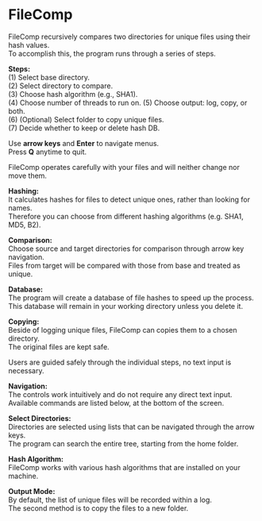 # FileComp

FileComp recursively compares two directories for unique files using their hash values.  
To accomplish this, the program runs through a series of steps.

**Steps:**  
(1) Select base directory.  
(2) Select directory to compare.  
(3) Choose hash algorithm (e.g., SHA1).  
(4) Choose number of threads to run on.
(5) Choose output: log, copy, or both.  
(6) (Optional) Select folder to copy unique files.  
(7) Decide whether to keep or delete hash DB.

Use **arrow keys** and **Enter** to navigate menus.  
Press **Q** anytime to quit.

FileComp operates carefully with your files and will neither change nor move them.

**Hashing:**  
It calculates hashes for files to detect unique ones, rather than looking for names.  
Therefore you can choose from different hashing algorithms (e.g. SHA1, MD5, B2).

**Comparison:**  
Choose source and target directories for comparison through arrow key navigation.  
Files from target will be compared with those from base and treated as unique.

**Database:**  
The program will create a database of file hashes to speed up the process.  
This database will remain in your working directory unless you delete it.

**Copying:**  
Beside of logging unique files, FileComp can copies them to a chosen directory.  
The original files are kept safe.

Users are guided safely through the individual steps, no text input is necessary.
  
**Navigation:**  
The controls work intuitively and do not require any direct text input.  
Available commands are listed below, at the bottom of the screen.
  
**Select Directories:**  
Directories are selected using lists that can be navigated through the arrow keys.  
The program can search the entire tree, starting from the home folder.
  
**Hash Algorithm:**  
FileComp works with various hash algorithms that are installed on your machine.
  
**Output Mode:**  
By default, the list of unique files will be recorded within a log.  
The second method is to copy the files to a new folder.